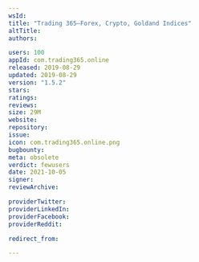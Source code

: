 ```yaml
---
wsId: 
title: "Trading 365—Forex, Crypto, Goldand Indices"
altTitle: 
authors:

users: 100
appId: com.trading365.online
released: 2019-08-29
updated: 2019-08-29
version: "1.5.2"
stars: 
ratings: 
reviews: 
size: 29M
website: 
repository: 
issue: 
icon: com.trading365.online.png
bugbounty: 
meta: obsolete
verdict: fewusers
date: 2021-10-05
signer: 
reviewArchive:

providerTwitter: 
providerLinkedIn: 
providerFacebook: 
providerReddit: 

redirect_from:

---
```



